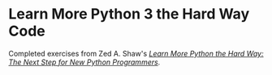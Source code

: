# Learn More Python 3 the Hard Way Code

Completed exercises from Zed A. Shaw's [_Learn More Python the Hard Way: The Next Step for New Python Programmers_](https://learncodethehardway.org/python/).
